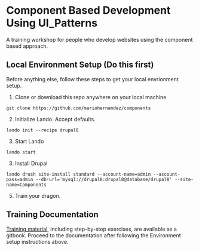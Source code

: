 # Component Based Development Using UI_Patterns
A training workshop for people who develop websites using the component based approach.

## Local Environment Setup (Do this first)
Before anything else, follow these steps to get your local envrionment setup.

1. Clone or download this repo anywhere on your local machine

`git clone https://github.com/mariohernandez/components`

2. Initialize Lando. Accept defaults.

`lando init --recipe drupal8`

3. Start Lando

`lando start`

3. Install Drupal

`lando drush site-install standard --account-name=admin --account-pass=admin --db-url='mysql://drupal8:drupal8@database/drupal8' --site-name=Components`

5. Train your dragon.

## Training Documentation

[Training material](https://mariohernandez.gitbooks.io/components/content/), including step-by-step exercises, are available as a gitbook.  Proceed to the documentation after following the Environment setup instructions above.
